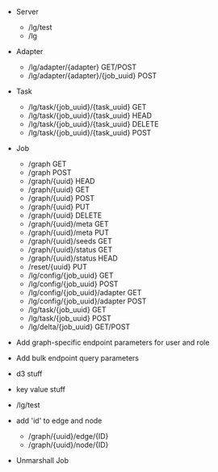 - Server
    - /lg/test
    - /lg
- Adapter
    - /lg/adapter/{adapter} GET/POST
    - /lg/adapter/{adapter}/{job_uuid} POST
- Task
    - /lg/task/{job_uuid}/{task_uuid} GET
    - /lg/task/{job_uuid}/{task_uuid} HEAD
    - /lg/task/{job_uuid}/{task_uuid} DELETE
    - /lg/task/{job_uuid}/{task_uuid} POST
- Job
    - /graph GET
    - /graph POST
    - /graph/{uuid} HEAD
    - /graph/{uuid} GET
    - /graph/{uuid} POST
    - /graph/{uuid} PUT
    - /graph/{uuid} DELETE
    - /graph/{uuid}/meta GET
    - /graph/{uuid}/meta PUT
    - /graph/{uuid}/seeds GET
    - /graph/{uuid}/status GET
    - /graph/{uuid}/status HEAD
    - /reset/{uuid} PUT
    - /lg/config/{job_uuid} GET
    - /lg/config/{job_uuid} POST
    - /lg/config/{job_uuid}/adapter GET
    - /lg/config/{job_uuid}/adapter POST
    - /lg/task/{job_uuid} GET
    - /lg/task/{job_uuid} POST
    - /lg/delta/{job_uuid} GET/POST


- Add graph-specific endpoint parameters for user and role
- Add bulk endpoint query parameters
- d3 stuff
- key value stuff
- /lg/test
- add 'id' to edge and node
    - /graph/{uuid}/edge/{ID}
    - /graph/{uuid}/node/{ID}
- Unmarshall Job
